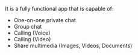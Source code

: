 
It is a fully functional app that is capable of:
- One-on-one private chat
- Group chat
- Calling (Voice)
- Calling (Video)
- Share multimedia (Images, Videos, Documents)
